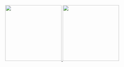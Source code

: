 <div>
<a href="https://github.com/seu-usuário-aqui">
<img height="180em" src="https://github-readme-stats.vercel.app/api/top-langs/?username=victornqs&layout=compact&langs_count=7&theme=dracula"/>
<img height="180em" src="https://github-readme-stats.vercel.app/api?username=victornqs&show_icons=true&theme=dracula&include_all_commits=true&count_private=true"/>
</div>
